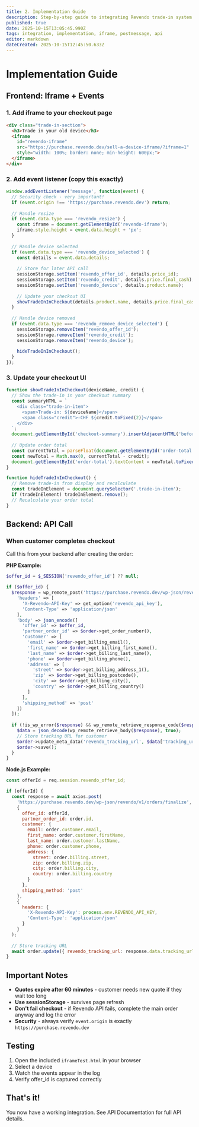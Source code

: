 ```yaml
---
title: 2. Implementation Guide
description: Step-by-step guide to integrating Revendo trade-in system into your e-commerce platform
published: true
date: 2025-10-15T13:05:45.990Z
tags: integration, implementation, iframe, postmessage, api
editor: markdown
dateCreated: 2025-10-15T12:45:50.633Z
---
```


# Implementation Guide

## Frontend: Iframe + Events

### 1. Add iframe to your checkout page

```html
<div class="trade-in-section">
  <h3>Trade in your old device</h3>
  <iframe 
    id="revendo-iframe"
    src="https://purchase.revendo.dev/sell-a-device-iframe/?iframe=1"
    style="width: 100%; border: none; min-height: 600px;">
  </iframe>
</div>
```

### 2. Add event listener (copy this exactly)

```javascript
window.addEventListener('message', function(event) {
  // Security check - very important!
  if (event.origin !== 'https://purchase.revendo.dev') return;
  
  // Handle resize
  if (event.data.type === 'revendo_resize') {
    const iframe = document.getElementById('revendo-iframe');
    iframe.style.height = event.data.height + 'px';
  }
  
  // Handle device selected
  if (event.data.type === 'revendo_device_selected') {
    const details = event.data.details;
    
    // Store for later API call
    sessionStorage.setItem('revendo_offer_id', details.price_id);
    sessionStorage.setItem('revendo_credit', details.price.final_cash);
    sessionStorage.setItem('revendo_device', details.product.name);
    
    // Update your checkout UI
    showTradeInInCheckout(details.product.name, details.price.final_cash);
  }
  
  // Handle device removed
  if (event.data.type === 'revendo_remove_device_selected') {
    sessionStorage.removeItem('revendo_offer_id');
    sessionStorage.removeItem('revendo_credit');
    sessionStorage.removeItem('revendo_device');
    
    hideTradeInInCheckout();
  }
});
```

### 3. Update your checkout UI

```javascript
function showTradeInInCheckout(deviceName, credit) {
  // Show the trade-in in your checkout summary
  const summaryHTML = `
    <div class="trade-in-item">
      <span>Trade-in: ${deviceName}</span>
      <span class="credit">-CHF ${credit.toFixed(2)}</span>
    </div>
  `;
  document.getElementById('checkout-summary').insertAdjacentHTML('beforeend', summaryHTML);
  
  // Update order total
  const currentTotal = parseFloat(document.getElementById('order-total').textContent);
  const newTotal = Math.max(0, currentTotal - credit);
  document.getElementById('order-total').textContent = newTotal.toFixed(2);
}

function hideTradeInInCheckout() {
  // Remove trade-in from display and recalculate
  const tradeInElement = document.querySelector('.trade-in-item');
  if (tradeInElement) tradeInElement.remove();
  // Recalculate your order total
}
```

## Backend: API Call

### When customer completes checkout

Call this from your backend after creating the order:

**PHP Example:**
```php
$offer_id = $_SESSION['revendo_offer_id'] ?? null;

if ($offer_id) {
  $response = wp_remote_post('https://purchase.revendo.dev/wp-json/revendo/v1/orders/finalize', [
    'headers' => [
      'X-Revendo-API-Key' => get_option('revendo_api_key'),
      'Content-Type' => 'application/json'
    ],
    'body' => json_encode([
      'offer_id' => $offer_id,
      'partner_order_id' => $order->get_order_number(),
      'customer' => [
        'email' => $order->get_billing_email(),
        'first_name' => $order->get_billing_first_name(),
        'last_name' => $order->get_billing_last_name(),
        'phone' => $order->get_billing_phone(),
        'address' => [
          'street' => $order->get_billing_address_1(),
          'zip' => $order->get_billing_postcode(),
          'city' => $order->get_billing_city(),
          'country' => $order->get_billing_country()
        ]
      ],
      'shipping_method' => 'post'
    ])
  ]);
  
  if (!is_wp_error($response) && wp_remote_retrieve_response_code($response) == 200) {
    $data = json_decode(wp_remote_retrieve_body($response), true);
    // Store tracking URL for customer
    $order->update_meta_data('revendo_tracking_url', $data['tracking_url']);
    $order->save();
  }
}
```

**Node.js Example:**
```javascript
const offerId = req.session.revendo_offer_id;

if (offerId) {
  const response = await axios.post(
    'https://purchase.revendo.dev/wp-json/revendo/v1/orders/finalize',
    {
      offer_id: offerId,
      partner_order_id: order.id,
      customer: {
        email: order.customer.email,
        first_name: order.customer.firstName,
        last_name: order.customer.lastName,
        phone: order.customer.phone,
        address: {
          street: order.billing.street,
          zip: order.billing.zip,
          city: order.billing.city,
          country: order.billing.country
        }
      },
      shipping_method: 'post'
    },
    {
      headers: {
        'X-Revendo-API-Key': process.env.REVENDO_API_KEY,
        'Content-Type': 'application/json'
      }
    }
  );
  
  // Store tracking URL
  await order.update({ revendo_tracking_url: response.data.tracking_url });
}
```

## Important Notes

- **Quotes expire after 60 minutes** - customer needs new quote if they wait too long
- **Use sessionStorage** - survives page refresh
- **Don't fail checkout** - if Revendo API fails, complete the main order anyway and log the error
- **Security** - always verify `event.origin` is exactly `https://purchase.revendo.dev`

## Testing

1. Open the included `iframeTest.html` in your browser
2. Select a device
3. Watch the events appear in the log
4. Verify offer_id is captured correctly

## That's it!

You now have a working integration. See API Documentation for full API details.

